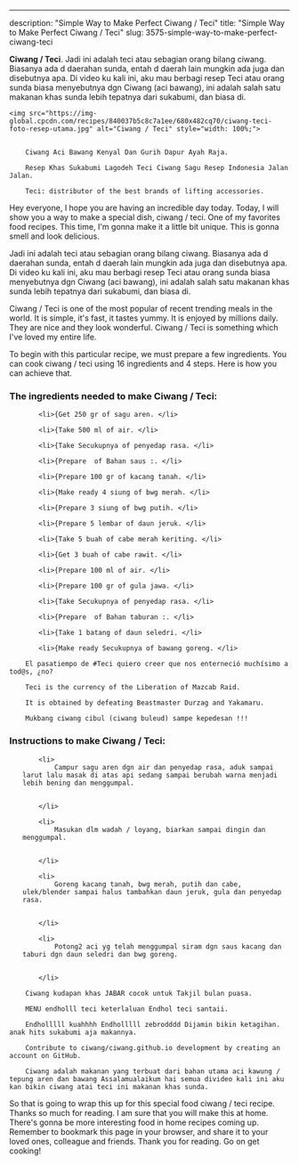 ---
description: "Simple Way to Make Perfect Ciwang / Teci"
title: "Simple Way to Make Perfect Ciwang / Teci"
slug: 3575-simple-way-to-make-perfect-ciwang-teci

<p>
	<strong>Ciwang / Teci</strong>. 
	Jadi ini adalah teci atau sebagian orang bilang ciwang. Biasanya ada d daerahan sunda, entah d daerah lain mungkin ada juga dan disebutnya apa. Di video ku kali ini, aku mau berbagi resep Teci atau orang sunda biasa menyebutnya dgn Ciwang (aci bawang), ini adalah salah satu makanan khas sunda lebih tepatnya dari sukabumi, dan biasa di.
</p>
<p>
	
	<img src="https://img-global.cpcdn.com/recipes/840037b5c8c7a1ee/680x482cq70/ciwang-teci-foto-resep-utama.jpg" alt="Ciwang / Teci" style="width: 100%;">
	
	
		Ciwang Aci Bawang Kenyal Dan Gurih Dapur Ayah Raja.
	
		Resep Khas Sukabumi Lagodeh Teci Ciwang Sagu Resep Indonesia Jalan Jalan.
	
		Teci: distributor of the best brands of lifting accessories.
	
</p>
<p>
	Hey everyone, I hope you are having an incredible day today. Today, I will show you a way to make a special dish, ciwang / teci. One of my favorites food recipes. This time, I'm gonna make it a little bit unique. This is gonna smell and look delicious.
</p>
	
<p>
	Jadi ini adalah teci atau sebagian orang bilang ciwang. Biasanya ada d daerahan sunda, entah d daerah lain mungkin ada juga dan disebutnya apa. Di video ku kali ini, aku mau berbagi resep Teci atau orang sunda biasa menyebutnya dgn Ciwang (aci bawang), ini adalah salah satu makanan khas sunda lebih tepatnya dari sukabumi, dan biasa di.
</p>
<p>
	Ciwang / Teci is one of the most popular of recent trending meals in the world. It is simple, it's fast, it tastes yummy. It is enjoyed by millions daily. They are nice and they look wonderful. Ciwang / Teci is something which I've loved my entire life.
</p>

<p>
To begin with this particular recipe, we must prepare a few ingredients. You can cook ciwang / teci using 16 ingredients and 4 steps. Here is how you can achieve that.
</p>

<h3>The ingredients needed to make Ciwang / Teci:</h3>

<ol>
	
		<li>{Get 250 gr of sagu aren. </li>
	
		<li>{Take 500 ml of air. </li>
	
		<li>{Take Secukupnya of penyedap rasa. </li>
	
		<li>{Prepare  of Bahan saus :. </li>
	
		<li>{Prepare 100 gr of kacang tanah. </li>
	
		<li>{Make ready 4 siung of bwg merah. </li>
	
		<li>{Prepare 3 siung of bwg putih. </li>
	
		<li>{Prepare 5 lembar of daun jeruk. </li>
	
		<li>{Take 5 buah of cabe merah keriting. </li>
	
		<li>{Get 3 buah of cabe rawit. </li>
	
		<li>{Prepare 100 ml of air. </li>
	
		<li>{Prepare 100 gr of gula jawa. </li>
	
		<li>{Take Secukupnya of penyedap rasa. </li>
	
		<li>{Prepare  of Bahan taburan :. </li>
	
		<li>{Take 1 batang of daun seledri. </li>
	
		<li>{Make ready Secukupnya of bawang goreng. </li>
	
</ol>
<p>
	
		El pasatiempo de #Teci quiero creer que nos enterneció muchísimo a tod@s, ¿no?
	
		Teci is the currency of the Liberation of Mazcab Raid.
	
		It is obtained by defeating Beastmaster Durzag and Yakamaru.
	
		Mukbang ciwang cibul (ciwang buleud) sampe kepedesan !!!
	
</p>

<h3>Instructions to make Ciwang / Teci:</h3>

<ol>
	
		<li>
			Campur sagu aren dgn air dan penyedap rasa, aduk sampai larut lalu masak di atas api sedang sampai berubah warna menjadi lebih bening dan menggumpal.
			
			
		</li>
	
		<li>
			Masukan dlm wadah / loyang, biarkan sampai dingin dan menggumpal.
			
			
		</li>
	
		<li>
			Goreng kacang tanah, bwg merah, putih dan cabe, ulek/blender sampai halus tambahkan daun jeruk, gula dan penyedap rasa.
			
			
		</li>
	
		<li>
			Potong2 aci yg telah menggumpal siram dgn saus kacang dan taburi dgn daun seledri dan bwg goreng.
			
			
		</li>
	
</ol>

<p>
	
		Ciwang kudapan khas JABAR cocok untuk Takjil bulan puasa.
	
		MENU endholll teci keterlaluan Endhol teci santaii.
	
		Endholllll kuahhhh Endholllll zebrodddd Dijamin bikin ketagihan. anak hits sukabumi aja makannya.
	
		Contribute to ciwang/ciwang.github.io development by creating an account on GitHub.
	
		Ciwang adalah makanan yang terbuat dari bahan utama aci kawung / tepung aren dan bawang Assalamualaikum hai semua divideo kali ini aku kan bikin ciwang atai teci ini makanan khas sunda.
	
</p>

<p>
	So that is going to wrap this up for this special food ciwang / teci recipe. Thanks so much for reading. I am sure that you will make this at home. There's gonna be more interesting food in home recipes coming up. Remember to bookmark this page in your browser, and share it to your loved ones, colleague and friends. Thank you for reading. Go on get cooking!
</p>
